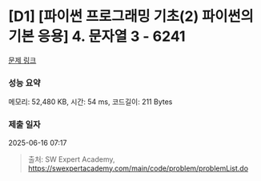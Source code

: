 # [D1] [파이썬 프로그래밍 기초(2) 파이썬의 기본 응용] 4. 문자열 3 - 6241 

[문제 링크](https://swexpertacademy.com/main/code/problem/problemDetail.do?contestProbId=AWcVA-k64qMDFAU4) 

### 성능 요약

메모리: 52,480 KB, 시간: 54 ms, 코드길이: 211 Bytes

### 제출 일자

2025-06-16 07:17



> 출처: SW Expert Academy, https://swexpertacademy.com/main/code/problem/problemList.do